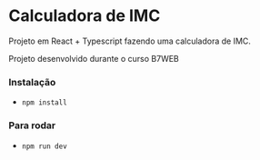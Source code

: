 # Calculadora de IMC

Projeto em React + Typescript fazendo uma calculadora de IMC. 

Projeto desenvolvido durante o curso B7WEB


### Instalação 
- `npm install`

### Para rodar
- `npm run dev`